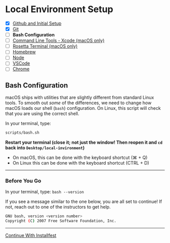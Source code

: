 # Local Environment Setup

- [x] [Github and Initial Setup](github.md)
- [x] [Git](git.md)
- [ ] **Bash Configuration**
- [ ] [Command Line Tools - Xcode (macOS only)](command_line_tools.md)
- [ ] [Rosetta Terminal (macOS only)](rosetta_terminal.md)
- [ ] [Homebrew](homebrew.md)
- [ ] [Node](node.md)
- [ ] [VSCode](vscode.md)
- [ ] [Chrome](chrome.md)

## Bash Configuration

macOS ships with utilities that are slightly different from standard Linux tools.
To smooth out *some* of the differences, we need to change how macOS loads our
shell (`bash`) configuration. On Linux, this script will check that you are using
the correct shell.

In your terminal, type:

```bash
scripts/bash.sh
```

**Restart your terminal (close it; not just the window! Then reopen it and `cd` back into `Desktop/local-invironment`)**
  - On macOS, this can be done with the keyboard shortcut (&#8984; + Q)
  - On Linux this can be done with the keyboard shortcut (CTRL + D)

----

### Before You Go

In your terminal, type: `bash --version`

If you see a message similar to the one below, you are all set to continue! If
not, reach out to one of the instructors to get help.

```sh
GNU bash, version <version number>
Copyright (C) 2007 Free Software Foundation, Inc.
```

----

[Continue With Installfest](command_line_tools.md)
